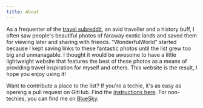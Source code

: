 ```yaml
---
title: About
---
```

As a frequenter of the [travel subreddit](http://reddit.com/r/travel), an avid traveller and a history buff, I often saw people's beautiful photos of faraway exotic lands and saved them for viewing later and sharing with friends. "WonderfulWorld" started because I kept saving links to these fantastic photos until the list grew too big and unmanagable. I thought it would be awesome to have a little lightweight website that features the best of these photos as a means of providing travel inspiration for myself and others. This website is the result, I hope you enjoy using it!

Want to contribute a place to the list? If you're a techie, it's as easy as opening a pull request on GitHub. Find the [instructions here](https://github.com/podrezo/wonderfulworld2). For non-techies, you can find me on [BlueSky](https://bsky.app/profile/podrezo.com).
